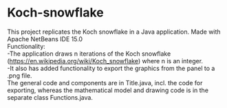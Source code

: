 # Koch-snowflake
This project replicates the Koch snowflake in a Java application. Made with Apache NetBeans IDE 15.0  
Functionality:  
-The application draws n iterations of the Koch snowflake (https://en.wikipedia.org/wiki/Koch_snowflake) where n is an integer.  
-It also has added functionality to export the graphics from the panel to a .png file.  
The general code and components are in Title.java, incl. the code for exporting, whereas the mathematical model and drawing code is in the separate class Functions.java.  
